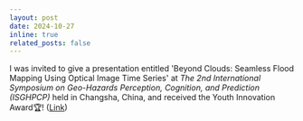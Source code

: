 ```yaml
---
layout: post
date: 2024-10-27
inline: true
related_posts: false
---
```


I was invited to give a presentation entitled 'Beyond Clouds: Seamless Flood Mapping Using Optical Image Time Series' at *The 2nd International Symposium on Geo-Hazards Perception, Cognition, and Prediction (ISGHPCP)* held in Changsha, China, and received the Youth Innovation Award🏆! ([Link](https://www.linkedin.com/posts/dr-li-zhiwei_geohazards-floodmapping-remotesensing-activity-7259515084295557121-_-Hf?utm_source=share&utm_medium=member_desktop))

